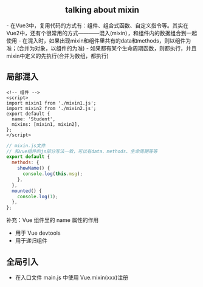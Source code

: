 <h2 style="text-align: center;">talking about mixin</h2>
- 在Vue3中，复用代码的方式有：组件、组合式函数、自定义指令等。其实在Vue2中，还有个很常用的方式————混入(mixin），和组件内的数据组合到一起使用  
- 在混入时，如果出现mixin和组件里共有的data和methods，则以组件为准；(合并为对象，以组件的为准)
- 如果都有某个生命周期函数，则都执行，并且mixin中定义的先执行(合并为数组，都执行)

## 局部混入

```vue
<!-- 组件 -->
<script>
import mixin1 from './mixin1.js';
import mixin2 from './mixin2.js';
export default {
  name: 'Student',
  mixins: [mixin1, mixin2],
};
</script>
```

```js
// mixin.js文件
// 和vue组件的js部分写法一致，可以有data、methods、生命周期等等
export default {
  methods: {
    showName() {
      console.log(this.msg);
    },
  },
  mounted() {
    console.log(1);
  },
};
```

补充：Vue 组件里的 name 属性的作用

- 用于 Vue devtools
- 用于递归组件

## 全局引入

- 在入口文件 main.js 中使用 Vue.mixin(xxx)注册

